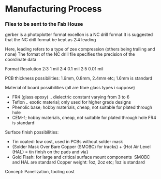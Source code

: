 Manufacturing Process
=====================

### Files to be sent to the Fab House

gerber is a photoplotter format
excellon is a NC drill format
It is suggested that the NC drill format be kept as 2:4 leading

Here, leading refers to a type of zee compression (others being trailing and none)
The format of the NC drill file specifies the precision of the coordinate data 


Format Resolution
2:3        1 mil
2:4        0.1 mil
2:5        0.01 mil


PCB thickness possibilities: 1.6mm, 0.8mm, 2.4mm etc; 1.6mm is standard

Material of board possibilities (all are fibre glass types i suppose)
- FR4 (glass epoxy) .. dielectric constant varying from 3 to 6
- Teflon .. exotic material; only used for higher grade designs
- Phenolic base; hobby materials, cheap, not suitable for plated through hole
- CEM-1; hobby materials, cheap, not suitable for plated through hole
FR4 is standard

Surface finish possibilities: 
- Tin coated: low cost, used in PCBs without solder mask
- {Solder Mask Over Bare Copper (SMOBC) for tracks} + {Hot Air Level (HAL) = tin finish on the pads and via}
- Gold Flash: for large and critical surface mount components
 SMOBC and HAL are standard
Copper weight: 1oz, 2oz etc; 1oz is standard

Concept: Panelization, tooling cost
